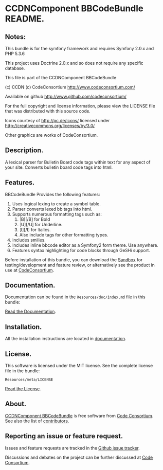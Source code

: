 CCDNComponent BBCodeBundle README.
==================================
 

## Notes:  
  
This bundle is for the symfony framework and requires Symfony 2.0.x and PHP 5.3.6
  
This project uses Doctrine 2.0.x and so does not require any specific database.
  

This file is part of the CCDNComponent BBCodeBundle

(c) CCDN (c) CodeConsortium <http://www.codeconsortium.com/> 

Available on github <http://www.github.com/codeconsortium/>

For the full copyright and license information, please view the LICENSE
file that was distributed with this source code.

Icons courtesy of http://pc.de/icons/ licensed under http://creativecommons.org/licenses/by/3.0/

Other graphics are works of CodeConsortium.

## Description.

A lexical parser for Bulletin Board code tags within text for any aspect of your site. Converts bulletin board code tags into html.

## Features.

BBCodeBundle Provides the following features:

1. Uses logical lexing to create a symbol table.
2. Parser converts lexed bb tags into html.
3. Supports numerous formatting tags such as:
	1. [B][/B] for Bold
	2. [U][/U] for Underline.
	3. [I][/I] for Italics.
	4. Also include tags for other formatting types.
4. Includes smilies. 
5. Includes inline bbcode editor as a Symfony2 form theme. Use anywhere.
6. Features syntax highlighting for code blocks through GeSHi support.

Before installation of this bundle, you can download the [Sandbox](https://github.com/codeconsortium/CCDNSandBox) for testing/development and feature review, or alternatively see the product in use at [CodeConsortium](http://www.codeconsortium.com).

## Documentation.

Documentation can be found in the `Resources/doc/index.md` file in this bundle:

[Read the Documentation](index.md).

## Installation.

All the installation instructions are located in [documentation](install.md).

## License.

This software is licensed under the MIT license. See the complete license file in the bundle:

	Resources/meta/LICENSE

[Read the License](http://github.com/codeconsortium/BBCodeBundle/blob/master/Resources/meta/LICENSE).

## About.

[CCDNComponent BBCodeBundle](http://github.com/codeconsortium/BBCodeBundle) is free software from [Code Consortium](http://www.codeconsortium.com). 
See also the list of [contributors](http://github.com/codeconsortium/BBCodeBundle/contributors).

## Reporting an issue or feature request.

Issues and feature requests are tracked in the [Github issue tracker](http://github.com/codeconsortium/BBCodeBundle/issues).

Discussions and debates on the project can be further discussed at [Code Consortium](http://www.codeconsortium.com).

